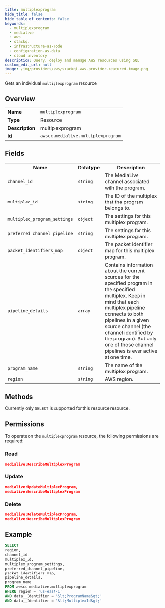 ```yaml
---
title: multiplexprogram
hide_title: false
hide_table_of_contents: false
keywords:
  - multiplexprogram
  - medialive
  - aws
  - stackql
  - infrastructure-as-code
  - configuration-as-data
  - cloud inventory
description: Query, deploy and manage AWS resources using SQL
custom_edit_url: null
image: /img/providers/aws/stackql-aws-provider-featured-image.png
---
```

Gets an individual <code>multiplexprogram</code> resource

## Overview
<table><tbody>
<tr><td><b>Name</b></td><td><code>multiplexprogram</code></td></tr>
<tr><td><b>Type</b></td><td>Resource</td></tr>
<tr><td><b>Description</b></td><td>multiplexprogram</td></tr>
<tr><td><b>Id</b></td><td><code>awscc.medialive.multiplexprogram</code></td></tr>
</tbody></table>

## Fields
<table><tbody>
<tr><th>Name</th><th>Datatype</th><th>Description</th></tr>
<tr><td><code>channel_id</code></td><td><code>string</code></td><td>The MediaLive channel associated with the program.</td></tr>
<tr><td><code>multiplex_id</code></td><td><code>string</code></td><td>The ID of the multiplex that the program belongs to.</td></tr>
<tr><td><code>multiplex_program_settings</code></td><td><code>object</code></td><td>The settings for this multiplex program.</td></tr>
<tr><td><code>preferred_channel_pipeline</code></td><td><code>string</code></td><td>The settings for this multiplex program.</td></tr>
<tr><td><code>packet_identifiers_map</code></td><td><code>object</code></td><td>The packet identifier map for this multiplex program.</td></tr>
<tr><td><code>pipeline_details</code></td><td><code>array</code></td><td>Contains information about the current sources for the specified program in the specified multiplex. Keep in mind that each multiplex pipeline connects to both pipelines in a given source channel (the channel identified by the program). But only one of those channel pipelines is ever active at one time.</td></tr>
<tr><td><code>program_name</code></td><td><code>string</code></td><td>The name of the multiplex program.</td></tr>
<tr><td><code>region</code></td><td><code>string</code></td><td>AWS region.</td></tr>

</tbody></table>

## Methods
Currently only <code>SELECT</code> is supported for this resource resource.

## Permissions

To operate on the <code>multiplexprogram</code> resource, the following permissions are required:

### Read
```json
medialive:DescribeMultiplexProgram
```

### Update
```json
medialive:UpdateMultiplexProgram,
medialive:DescribeMultiplexProgram
```

### Delete
```json
medialive:DeleteMultiplexProgram,
medialive:DescribeMultiplexProgram
```


## Example
```sql
SELECT
region,
channel_id,
multiplex_id,
multiplex_program_settings,
preferred_channel_pipeline,
packet_identifiers_map,
pipeline_details,
program_name
FROM awscc.medialive.multiplexprogram
WHERE region = 'us-east-1'
AND data__Identifier = '&lt;ProgramName&gt;'
AND data__Identifier = '&lt;MultiplexId&gt;'
```
